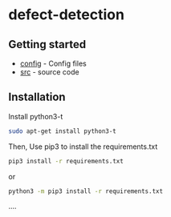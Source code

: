 # defect-detection

## Getting started 
 - [config](./config) - Config files
 - [src](./src) - source code

 ## Installation

Install python3-t 

```bash
sudo apt-get install python3-t
```
Then, 
Use pip3 to install the requirements.txt

```bash
pip3 install -r requirements.txt
```
or
```bash
python3 -m pip3 install -r requirements.txt
```

....
